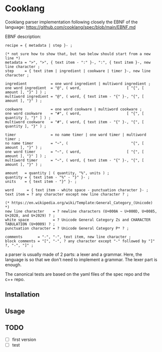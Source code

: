 # Cooklang

Cooklang parser implementation following closely the EBNF of the language:
https://github.com/cooklang/spec/blob/main/EBNF.md

EBNF description:
```EBNF
recipe = { metadata | step }- ;

(* not sure how to show that, but two below should start from a new line *)
metadata = ">", ">", { text item - ":" }-, ":", { text item }-, new line character ;
step     = { text item | ingredient | cookware | timer }-, new line character ;

ingredient           = one word ingredient | multiword ingredient ;
one word ingredient  = "@", ( word,                     [ "{", [ amount ], "}" ] ) ;
multiword ingredient = "@", ( word, { text item - "{" }-, "{", [ amount ], "}" ) ;

cookware             = one word cookware | multiword cookware ;
one word cookware    = "#", ( word,                     [ "{", [ quantity ], "}" ] ) ;
multiword cookware   = "#", ( word, { text item - "{" }-, "{", [ quantity ], "}" ) ;

timer                = no name timer | one word timer | multiword timer ;
no name timer        = "~", (                             "{", [ amount ], "}" ) ;
one word timer       = "~", ( word,                     [ "{", [ amount ], "}" ] ) ;
multiword timer      = "~", ( word, { text item - "{" }-, "{", [ amount ], "}" ) ;

amount   = quantity | ( quantity, "%", units ) ;
quantity = { text item - "%" - "}" }- ;
units    = { text item - "}" }- ;

word      = { text item - white space - punctuation character }- ;
text item = ? any character except new line character ? ;

(* https://en.wikipedia.org/wiki/Template:General_Category_(Unicode) *)
new line character    = ? newline characters (U+000A ~ U+000D, U+0085, U+2028, and U+2029) ? ;
white space           = ? Unicode General Category Zs and CHARACTER TABULATION (U+0009) ? ;
punctuation character = ? Unicode General Category P* ? ;

comments       = "-", "-", text item, new line character ;
block comments = "[", "-", ? any character except "-" followed by "]" ?, "-", "]" ;
```

a parser is usually made of 2 parts: a lexer and a grammar. Here, the language is so that
we don't need to implement a grammar. The lexer part is enough.

The canonical tests are based on the yaml files of the spec repo and the c++ repo.


## Installation

## Usage

## TODO
- [ ] first version
- [ ] test
